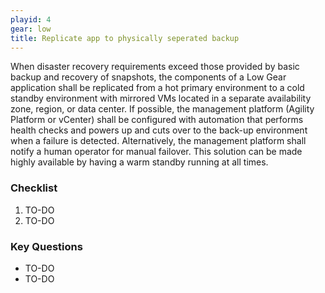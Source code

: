 ```yaml
---
playid: 4
gear: low
title: Replicate app to physically seperated backup
---
```


When disaster recovery requirements exceed those provided by basic
backup and recovery of snapshots, the components of a Low Gear
application shall be replicated from a hot primary environment to a
cold standby environment with mirrored VMs located in a separate
availability zone, region, or data center. If possible, the
management platform (Agility Platform or vCenter) shall be
configured with automation that performs health checks and powers up
and cuts over to the back-up environment when a failure is detected.
Alternatively, the management platform shall notify a human operator
for manual failover. This solution can be made highly available by
having a warm standby running at all times.

### Checklist
1. TO-DO
2. TO-DO


### Key Questions
- TO-DO
- TO-DO
